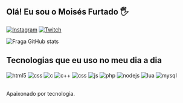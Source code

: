 ## Olá! Eu sou o Moisés Furtado 🖐️

[![Instagram](https://img.shields.io/badge/Instagram-E4405F?style=for-the-badge&logo=instagram&logoColor=white)](https://instagram.com/moises_furtado__22)
[![Twitch](https://img.shields.io/badge/Twitch-9146FF?style=for-the-badge&logo=twitch&logoColor=white)](https://www.twitch.tv/furtado__22)

![Fraga GitHub stats](https://github-readme-stats.vercel.app/api?username=MoisesFurtado&show_icons=true&theme=dracula&count_private=true)

## Tecnologias que eu uso no meu dia a dia

<div style="display: inline_block">
  <img align="center" alt="html5" src="https://img.shields.io/badge/HTML5-E34F26?style=for-the-badge&logo=html5&logoColor=white" />
  <img align="center" alt="css" src="https://img.shields.io/badge/CSS3-1572B6?style=for-the-badge&logo=css3&logoColor=white" />
  <img align="center" alt="c" src="https://img.shields.io/badge/C-00599C?style=for-the-badge&logo=c&logoColor=white" />
  <img align="center" alt="c++" src="https://img.shields.io/badge/C++-1572B6?style=for-the-badge&logo=c++&logoColor=white" />
  <img align="center" alt="css" src="https://img.shields.io/badge/CSS3-1572B6?style=for-the-badge&logo=css3&logoColor=white" />
  <img align="center" alt="js" src="https://img.shields.io/badge/JavaScript-F7DF1E?style=for-the-badge&logo=javascript&logoColor=black" />
  <img align="center" alt="php" src="https://img.shields.io/badge/PHP-777BB4?style=for-the-badge&logo=php&logoColor=white" />
  <img align="center" alt="nodejs" src="https://img.shields.io/badge/Node.js-43853D?style=for-the-badge&logo=node.js&logoColor=white" />
  <img align="center" alt="lua" src="https://img.shields.io/badge/Lua-2C2D72?style=for-the-badge&logo=lua&logoColor=white" />
  <img align="center" alt="mysql" src="https://img.shields.io/badge/MySQL-00000F?style=for-the-badge&logo=mysql&logoColor=white" />
  
</div><br/>

Apaixonado por tecnologia.
